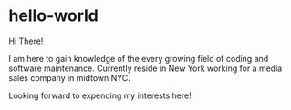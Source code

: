 # hello-world

Hi There!

I am here to gain knowledge of the every growing field of coding and software maintenance. Currently reside in New York working for a media sales company in midtown NYC.

Looking forward to expending my interests here!
